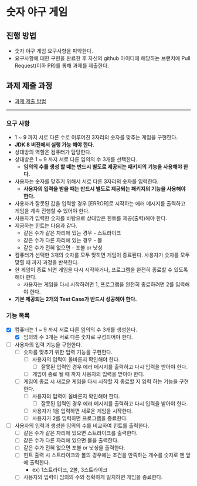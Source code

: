 # 숫자 야구 게임
## 진행 방법
* 숫자 야구 게임 요구사항을 파악한다.
* 요구사항에 대한 구현을 완료한 후 자신의 github 아이디에 해당하는 브랜치에 Pull Request(이하 PR)를 통해 과제를 제출한다.

## 과제 제출 과정
* [과제 제출 방법](https://github.com/next-step/nextstep-docs/tree/master/precourse)

***
### 요구 사항
* 1 ~ 9 까지 서로 다른 수로 이루어진 3자리의 숫자를 맞추는 게임을 구현한다.
* **JDK 8 버전에서 실행 가능 해야 한다.**
* 상대방의 역할은 컴퓨터가 담당한다.
* 상대방은 1 ~ 9 까지 서로 다른 임의의 수 3개를 선택한다.
  * **임의의 수를 생성 할 때는 반드시 별도로 제공되는 패키지의 기능을 사용해야 한다.**
* 사용자는 숫자를 맞추기 위해서 서로 다른 3자리의 숫자를 입력한다.
  * **사용자의 입력을 받을 때는 반드시 별도로 제공되는 패키지의 기능을 사용해야 한다.**
* 사용자가 잘못된 값을 입력할 경우 [ERROR]로 시작하는 에러 메시지를 출력하고 게임을 계속 진행할 수 있어야 한다.
* 사용자가 입력한 숫자를 바탕으로 상대방은 힌트를 제공(출력)해야 한다.
* 제공하는 힌트는 다음과 같다.
  * 같은 수가 같은 자리에 있는 경우 - 스트라이크
  * 같은 수가 다른 자리에 있는 경우 - 볼
  * 같은 수가 전혀 없으면 - 포볼 or 낫싱
* 컴퓨터가 선택한 3개의 숫자를 모두 맞히면 게임이 종료된다. 사용자가 숫자를 모두 맞힐 때 까지 과정을 반복한다.
* 한 게임이 종료 되면 게임을 다시 시작하거나, 프로그램을 완전히 종료할 수 있도록 해야 한다.
  * 사용자는 게임을 다시 시작하려면 1, 프로그램을 완전히 종료하려면 2를 입력해야 한다.
* **기본 제공되는 2개의 Test Case가 반드시 성공해야 한다.**

### 기능 목록
- [x] 컴퓨터는 1 ~ 9 까지 서로 다른 임의의 수 3개를 생성한다.
  - [x] 임의의 수 3개는 서로 다른 숫자로 구성되어야 한다.
- [ ] 사용자의 입력 기능을 구현한다.
  - [ ] 숫자를 맞추기 위한 입력 기능을 구현한다.
    - [ ] 사용자의 입력이 올바른지 확인해야 한다. 
      - [ ] 잘못된 입력인 경우 에러 메시지를 출력하고 다시 입력을 받아야 한다.
    - [ ] 게임이 종료 될 때 까지 사용자의 입력을 받아야 한다.
  - [ ] 게임이 종료 시 새로운 게임을 다시 시작할 지 종료할 지 입력 하는 기능을 구현한다.
    - [ ] 사용자의 입력이 올바른지 확인해야 한다.
      - [ ] 잘못된 입력인 경우 에러 메시지를 출력하고 다시 입력을 받아야 한다.
    - [ ] 사용자가 1을 입력하면 새로운 게임을 시작한다.
    - [ ] 사용자가 2를 입력하면 프로그램을 종료한다.
- [ ] 사용자의 입력과 생성한 임의의 수를 비교하여 힌트를 출력한다.
    - [ ] 같은 수가 같은 자리에 있으면 스트라이크를 출력한다.
    - [ ] 같은 수가 다른 자리에 있으면 볼을 출력한다.
    - [ ] 같은 수가 전혀 없으면 포볼 or 낫싱을 출력한다.
  - [ ] 힌트 출력 시 스트라이크와 볼의 경우에는 조건을 만족하는 개수를 숫자로 맨 앞에 출력한다.
    - ex) 1스트라이크, 2볼, 3스트라이크
  - [ ] 사용자의 입력이 임의의 수와 정확하게 일치하면 게임을 종료한다.